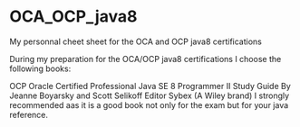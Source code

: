 # OCA_OCP_java8
My personnal cheet sheet for the OCA and OCP java8 certifications

During my preparation for the OCA/OCP java8 certifications I choose the following books:

OCP Oracle Certified Professional Java SE 8 Programmer II Study Guide
By Jeanne Boyarsky and Scott Selikoff
Editor Sybex (A Wiley brand)
I strongly recommended aas it is a good book not only for the exam but for your java reference.

